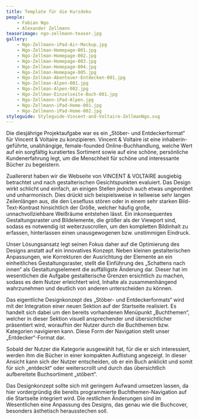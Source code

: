 ```yaml
---
title: Template für die Kurzdoku
people:
    - Fabian Ngo
    - Alexander Zellmann
teaserimage: ngo-zellmann-teaser.jpg
gallery:
    - Ngo-Zellmann-iPad-Air-Mockup.jpg
    - Ngo-Zellman-Homepage-001.jpg
    - Ngo-Zellman-Homepage-002.jpg
    - Ngo-Zellman-Homepage-003.jpg
    - Ngo-Zellman-Homepage-004.jpg
    - Ngo-Zellman-Homepage-005.jpg
    - Ngo-Zellman-Abenteuer-Entdecken-001.jpg
    - Ngo-Zellman-Alpen-001.jpg
    - Ngo-Zellman-Alpen-002.jpg
    - Ngo-Zellman-Einzelseite-Buch-001.jpg
    - Ngo-Zellmann-iPad-Alpen.jpg
    - Ngo-Zellmann-iPad-Home-001.jpg
    - Ngo-Zellmann-iPad-Home-002.jpg
styleguide: Styleguide-Vincent-and-Voltaire-ZellmanNgo.svg
---
```


Die diesjährige Projektaufgabe war es ein „Stöber- und Entdeckerformat“ für Vincent & Voltaire zu konzipieren. Vincent & Voltaire ist eine inhaberin-geführte, unabhängige, female-founded Online-Buchhandlung, welche Wert auf ein sorgfältig kuratiertes
Sortiment sowie auf eine schöne, persönliche Kundenerfahrung legt, um die Menschheit für schöne und interessante Bücher zu begeistern.

Zuallererst haben wir die Webseite von VINCENT & VOLTAIRE ausgiebig betrachtet und nach gestalterischen Gesichtspunkten evaluiert. Das Design wirkt schlicht und einfach, an einigen Stellen jedoch auch etwas ungeordnet und unharmonisch. Dies drückt sich beispielsweise in teilweise sehr langen Zeilenlängen aus, die den Lesefluss stören oder in einem sehr starken Bild-Text-Kontrast hinsichtlich der Größe, welcher häufig große, unnachvollziehbare Weißräume entstehen lässt. Ein inkonsequentes Gestaltungsraster und Bildelemente, die größer als der Viewport sind, sodass es notwendig ist weiterzuscrollen, um den kompletten Bildinhalt zu erfassen, hinterlassen einen unausgewogenen bzw. unstimmigen Eindruck.  

Unser Lösungsansatz legt seinen Fokus daher auf die Optimierung des Designs anstatt auf ein innovatives Konzept. Neben kleinen gestalterischen Anpassungen, wie Korrekturen der Ausrichtung der Elemente an ein einheitliches Gestaltungsraster, stellt die Einführung des „Schattens nach innen“ als Gestaltungselement die auffälligste Änderung dar. Dieser hat im wesentlichen die Aufgabe gestalterische Grenzen ersichtlich zu machen, sodass es dem Nutzer erleichtert wird, Inhalte als zusammenhängend wahrzunehmen und deutlich von anderen unterscheiden zu können.

Das eigentliche Designkonzept des „Stöber- und Entdeckerformats“ wird mit der Integration einer neuen Sektion auf der Startseite realisiert. Es handelt sich dabei um den bereits vorhandenen Menüpunkt „Buchthemen“, welcher in dieser Sektion visuell ansprechender und übersichtlicher präsentiert wird, woraufhin der Nutzer durch die Buchthemen bzw. Kategorien navigieren kann. Diese Form der Navigation stellt unser „Entdecker“-Format dar. 

Sobald der Nutzer die Kategorie ausgewählt hat, für die er sich interessiert, werden ihm die Bücher in einer kompakten Auflistung angezeigt. In dieser Ansicht kann sich der Nutzer entscheiden, ob er ein Buch anklickt und somit für sich „entdeckt“ oder weiterscrollt und durch das übersichtlich aufbereitete Buchsortiment „stöbert“. 

Das Designkonzept sollte sich mit geringem Aufwand umsetzen lassen, da hier vordergründig die bereits programmierte Buchthemen-Navigation auf die Startseite integriert wird. Die restlichen Änderungen sind im Wesentlichen eine Anpassung des Designs, das genau wie die Buchcover, besonders ästhetisch herausstechen soll.


